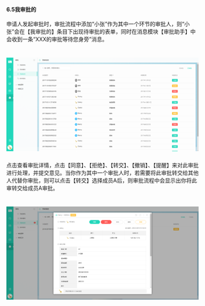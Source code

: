 #### 6.5我审批的

申请人发起审批时，审批流程中添加“小张”作为其中一个环节的审批人，则“小张”会在【我审批的】条目下出现待审批的表单，同时在消息模块【审批助手】中会收到一条“XXX的审批等待您身旁”消息。

# ![](/assets/6.5我审批的.png)

点击查看审批详情，点击【同意】、【拒绝】、【转交】、【撤销】、【提醒】来对此审批进行处理，并提交意见。当你作为其中一个审批人时，若需要将此审批转交给其他人代替你审批，则可以点击【转交】选择成员A后，则审批流程中会显示出你将此审转交给成员A审批。

# ![](/assets/6.5我审批的2.png)

